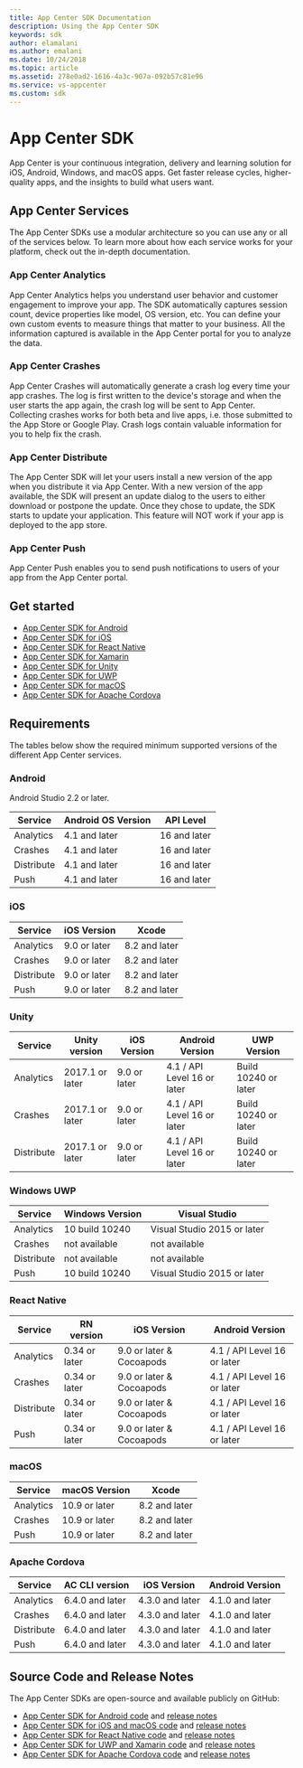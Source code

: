 ```yaml
---
title: App Center SDK Documentation
description: Using the App Center SDK
keywords: sdk
author: elamalani
ms.author: emalani
ms.date: 10/24/2018
ms.topic: article
ms.assetid: 278e0ad2-1616-4a3c-907a-092b57c81e96
ms.service: vs-appcenter
ms.custom: sdk
---
```


# App Center SDK

App Center is your continuous integration, delivery and learning solution for iOS, Android, Windows, and macOS apps.
Get faster release cycles, higher-quality apps, and the insights to build what users want.

## App Center Services

The App Center SDKs use a modular architecture so you can use any or all of the services below. To learn more about how each service works for your platform, check out the in-depth documentation.

### App Center Analytics

App Center Analytics helps you understand user behavior and customer engagement to improve your app. The SDK automatically captures session count, device properties like model, OS version, etc. You can define your own custom events to measure things that matter to your business. All the information captured is available in the App Center portal for you to analyze the data.

### App Center Crashes

App Center Crashes will automatically generate a crash log every time your app crashes. The log is first written to the device's storage and when the user starts the app again, the crash log will be sent to App Center. Collecting crashes works for both beta and live apps, i.e. those submitted to the App Store or Google Play. Crash logs contain valuable information for you to help fix the crash.

### App Center Distribute

The App Center SDK will let your users install a new version of the app when you distribute it via App Center. With a new version of the app available, the SDK will present an update dialog to the users to either download or postpone the update. Once they chose to update, the SDK starts to update your application. This feature will NOT work if your app is deployed to the app store.

### App Center Push

App Center Push enables you to send push notifications to users of your app from the App Center portal.

## Get started

* [App Center SDK for Android](getting-started/android.md)
* [App Center SDK for iOS](getting-started/ios.md)
* [App Center SDK for React Native](getting-started/react-native.md)
* [App Center SDK for Xamarin](getting-started/xamarin.md)
* [App Center SDK for Unity](getting-started/unity.md)
* [App Center SDK for UWP](getting-started/uwp.md)
* [App Center SDK for macOS](getting-started/macos.md)
* [App Center SDK for Apache Cordova](getting-started/cordova.md)

## Requirements

The tables below show the required minimum supported versions of the different App Center services.

### Android

Android Studio 2.2 or later.

 Service          | Android OS Version | API Level
 -----------------|--------------------|-------------
 Analytics        | 4.1 and later      | 16 and later
 Crashes          | 4.1 and later      | 16 and later
 Distribute       | 4.1 and later      | 16 and later
 Push             | 4.1 and later      | 16 and later

### iOS

 Service          | iOS Version     | Xcode
 -----------------|-----------------|--------------
 Analytics        | 9.0 or later    | 8.2 and later
 Crashes          | 9.0 or later    | 8.2 and later
 Distribute       | 9.0 or later    | 8.2 and later
 Push             | 9.0 or later    | 8.2 and later

### Unity

Service    |  Unity version  | iOS Version  | Android Version            | UWP Version
 ----------|-----------------|--------------|----------------------------|---------------------
Analytics  | 2017.1 or later | 9.0 or later | 4.1 / API Level 16 or later| Build 10240 or later
Crashes    | 2017.1 or later | 9.0 or later | 4.1 / API Level 16 or later| Build 10240 or later
Distribute | 2017.1 or later | 9.0 or later | 4.1 / API Level 16 or later| Build 10240 or later

### Windows UWP

 Service          | Windows Version    | Visual Studio
 -----------------|--------------------|----------------------------
 Analytics        | 10 build 10240     | Visual Studio 2015 or later
 Crashes          | not available      | not available
 Distribute       | not available      | not available
 Push             | 10 build 10240     | Visual Studio 2015 or later

### React Native

Service    |  RN version   | iOS Version              | Android Version
 ----------|---------------|--------------------------|----------------------------
Analytics  | 0.34 or later | 9.0 or later & Cocoapods | 4.1 / API Level 16 or later
Crashes    | 0.34 or later | 9.0 or later & Cocoapods | 4.1 / API Level 16 or later
Distribute | 0.34 or later | 9.0 or later & Cocoapods | 4.1 / API Level 16 or later
Push       | 0.34 or later | 9.0 or later & Cocoapods | 4.1 / API Level 16 or later

### macOS

 Service          | macOS Version   | Xcode
 -----------------|-----------------|--------------
 Analytics        | 10.9 or later   | 8.2 and later
 Crashes          | 10.9 or later   | 8.2 and later
 Push             | 10.9 or later   | 8.2 and later

 ### Apache Cordova 

Service    |  AC CLI version      | iOS Version     | Android Version
-----------|----------------------|-----------------|----------------
Analytics  | 6.4.0 and later      | 4.3.0 and later | 4.1.0 and later
Crashes    | 6.4.0 and later      | 4.3.0 and later | 4.1.0 and later
Distribute | 6.4.0 and later      | 4.3.0 and later | 4.1.0 and later
Push       | 6.4.0 and later      | 4.3.0 and later | 4.1.0 and later

## Source Code and Release Notes

The App Center SDKs are open-source and available publicly on GitHub:

* [App Center SDK for Android code](https://github.com/Microsoft/AppCenter-SDK-Android) and [release notes](https://github.com/Microsoft/AppCenter-SDK-Android/releases)
* [App Center SDK for iOS and macOS code](https://github.com/Microsoft/AppCenter-SDK-Apple) and [release notes](https://github.com/Microsoft/AppCenter-SDK-Apple/releases)
* [App Center SDK for React Native code](https://github.com/Microsoft/AppCenter-SDK-React-Native) and [release notes](https://github.com/Microsoft/AppCenter-SDK-React-Native/releases)
* [App Center SDK for UWP and Xamarin code](https://github.com/Microsoft/AppCenter-SDK-DotNet) and [release notes](https://github.com/Microsoft/AppCenter-SDK-DotNet/releases)
* [App Center SDK for Apache Cordova code](https://github.com/Microsoft/appcenter-sdk-cordova) and [release notes](https://github.com/Microsoft/appcenter-sdk-cordova/releases)
